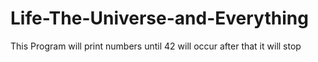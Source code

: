 # Life-The-Universe-and-Everything
This Program will print numbers until 42 will occur after that it will stop
